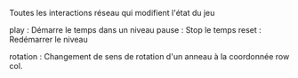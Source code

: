 Toutes les interactions réseau qui modifient l'état du jeu

play : Démarre le temps dans un niveau
pause : Stop le temps
reset : Redémarrer le niveau

rotation <row> <col> : Changement de sens de rotation d'un anneau à la coordonnée row col.